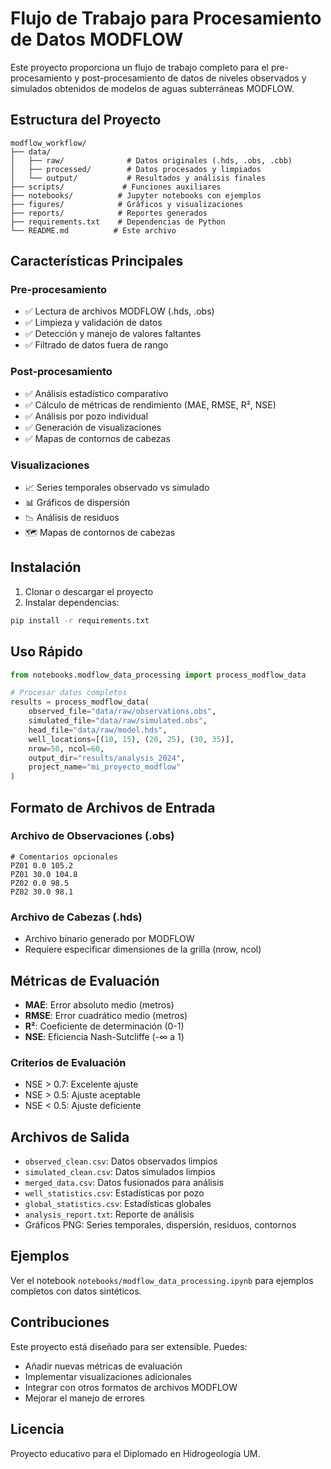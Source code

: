 # Flujo de Trabajo para Procesamiento de Datos MODFLOW

Este proyecto proporciona un flujo de trabajo completo para el pre-procesamiento y post-procesamiento de datos de niveles observados y simulados obtenidos de modelos de aguas subterráneas MODFLOW.

## Estructura del Proyecto

```
modflow_workflow/
├── data/
│   ├── raw/              # Datos originales (.hds, .obs, .cbb)
│   ├── processed/        # Datos procesados y limpiados
│   └── output/           # Resultados y análisis finales
├── scripts/             # Funciones auxiliares
├── notebooks/          # Jupyter notebooks con ejemplos
├── figures/            # Gráficos y visualizaciones
├── reports/            # Reportes generados
├── requirements.txt    # Dependencias de Python
└── README.md          # Este archivo
```

## Características Principales

### Pre-procesamiento
- ✅ Lectura de archivos MODFLOW (.hds, .obs)
- ✅ Limpieza y validación de datos
- ✅ Detección y manejo de valores faltantes
- ✅ Filtrado de datos fuera de rango

### Post-procesamiento
- ✅ Análisis estadístico comparativo
- ✅ Cálculo de métricas de rendimiento (MAE, RMSE, R², NSE)
- ✅ Análisis por pozo individual
- ✅ Generación de visualizaciones
- ✅ Mapas de contornos de cabezas

### Visualizaciones
- 📈 Series temporales observado vs simulado
- 📊 Gráficos de dispersión
- 📉 Análisis de residuos
- 🗺️ Mapas de contornos de cabezas

## Instalación

1. Clonar o descargar el proyecto
2. Instalar dependencias:
```bash
pip install -r requirements.txt
```

## Uso Rápido

```python
from notebooks.modflow_data_processing import process_modflow_data

# Procesar datos completos
results = process_modflow_data(
    observed_file="data/raw/observations.obs",
    simulated_file="data/raw/simulated.obs", 
    head_file="data/raw/model.hds",
    well_locations=[(10, 15), (20, 25), (30, 35)],
    nrow=50, ncol=60,
    output_dir="results/analysis_2024",
    project_name="mi_proyecto_modflow"
)
```

## Formato de Archivos de Entrada

### Archivo de Observaciones (.obs)
```
# Comentarios opcionales
PZ01 0.0 105.2
PZ01 30.0 104.8
PZ02 0.0 98.5
PZ02 30.0 98.1
```

### Archivo de Cabezas (.hds)
- Archivo binario generado por MODFLOW
- Requiere especificar dimensiones de la grilla (nrow, ncol)

## Métricas de Evaluación

- **MAE**: Error absoluto medio (metros)
- **RMSE**: Error cuadrático medio (metros)
- **R²**: Coeficiente de determinación (0-1)
- **NSE**: Eficiencia Nash-Sutcliffe (-∞ a 1)

### Criterios de Evaluación
- NSE > 0.7: Excelente ajuste
- NSE > 0.5: Ajuste aceptable
- NSE < 0.5: Ajuste deficiente

## Archivos de Salida

- `observed_clean.csv`: Datos observados limpios
- `simulated_clean.csv`: Datos simulados limpios
- `merged_data.csv`: Datos fusionados para análisis
- `well_statistics.csv`: Estadísticas por pozo
- `global_statistics.csv`: Estadísticas globales
- `analysis_report.txt`: Reporte de análisis
- Gráficos PNG: Series temporales, dispersión, residuos, contornos

## Ejemplos

Ver el notebook `notebooks/modflow_data_processing.ipynb` para ejemplos completos con datos sintéticos.

## Contribuciones

Este proyecto está diseñado para ser extensible. Puedes:
- Añadir nuevas métricas de evaluación
- Implementar visualizaciones adicionales
- Integrar con otros formatos de archivos MODFLOW
- Mejorar el manejo de errores

## Licencia

Proyecto educativo para el Diplomado en Hidrogeología UM.
